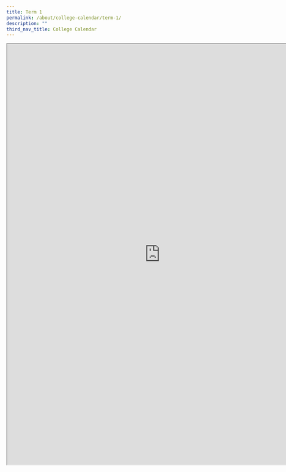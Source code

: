 ```yaml
---
title: Term 1
permalink: /about/college-calendar/term-1/
description: ""
third_nav_title: College Calendar
---
```


<iframe scrolling="no" height="1100px" width="800px" src="https://docs.google.com/document/d/e/2PACX-1vS1dKN2tp3wmgdM6I78GTiownxwRFgnzcdLimLlQ_f-FNFuNJpqffdPditRvs6VDA/pub?embedded=true"></iframe>